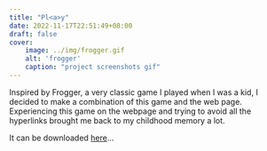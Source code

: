 ```yaml
---
title: "Pl<a>y"
date: 2022-11-17T22:51:49+08:00
draft: false
cover:
    image: ../img/frogger.gif
    alt: 'frogger'
    caption: "project screenshots gif"
---
```


Inspired by Frogger, a very classic game I played when I was a kid, I decided to make a combination of this game and the web page. Experiencing this game on the webpage and trying to avoid all the hyperlinks brought me back to my childhood memory a lot.

It can be downloaded [here](https://github.com/lindashao1220/abc2022/raw/master/ProjectB%20done/projectB%20done.zip)...